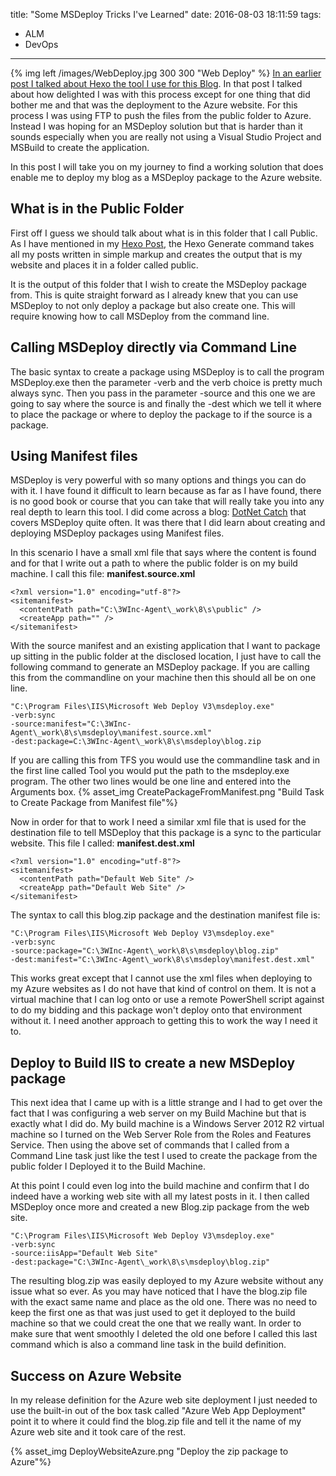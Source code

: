 title: "Some MSDeploy Tricks I've Learned"
date: 2016-08-03 18:11:59
tags:
- ALM
- DevOps
---
{% img left /images/WebDeploy.jpg 300 300 "Web Deploy" %}
[In an earlier post I talked about Hexo the tool I use for this Blog](../../../2016/01/A-New-Start-on-an-Old-Blog/index.html).  In that post I talked about how delighted I was with this process except for one thing that did bother me and that was the deployment to the Azure website.  For this process I was using FTP to push the files from the public folder to Azure.  Instead I was hoping for an MSDeploy solution but that is harder than it sounds especially when you are really not using a Visual Studio Project and MSBuild to create the application.

In this post I will take you on my journey to find a working solution that does enable me to deploy my blog as a MSDeploy package to the Azure website.

## What is in the Public Folder
First off I guess we should talk about what is in this folder that I call Public.  As I have mentioned in my [Hexo Post](../../../2016/01/A-New-Start-on-an-Old-Blog/index.html), the Hexo Generate command takes all my posts written in simple markup and creates the output that is my website and places it in a folder called public. 

It is the output of this folder that I wish to create the MSDeploy package from.  This is quite straight forward as I already knew that you can use MSDeploy to not only deploy a package but also create one.  This will require knowing how to call MSDeploy from the command line.

## Calling MSDeploy directly via Command Line
The basic syntax to create a package using MSDeploy is to call the program MSDeploy.exe then the parameter -verb and the verb choice is pretty much always sync.  Then you pass in the parameter -source and this one we are going to say where the source is and finally the -dest which we tell it where to place the package or where to deploy the package to if the source is a package.

## Using Manifest files
MSDeploy is very powerful with so many options and things you can do with it.  I have found it difficult to learn because as far as I have found, there is no good book or course that you can take that will really take you into any real depth to learn this tool.  I did come across a blog: [DotNet Catch](http://www.dotnetcatch.com/) that covers MSDeploy quite often.  It was there that I did learn about creating and deploying MSDeploy packages using Manifest files.

In this scenario I have a small xml file that says where the content is found and for that I write out a path to where the public folder is on my build machine.  I call this file: **manifest.source.xml**
```
<?xml version="1.0" encoding="utf-8"?>
<sitemanifest>
  <contentPath path="C:\3WInc-Agent\_work\8\s\public" />
  <createApp path="" />
</sitemanifest>
```
With the source manifest and an existing application that I want to package up sitting in the public folder at the disclosed location, I just have to call the following command to generate an MSDeploy package.  If you are calling this from the commandline on your machine then this should all be on one line.  
```
"C:\Program Files\IIS\Microsoft Web Deploy V3\msdeploy.exe" 
-verb:sync 
-source:manifest="C:\3WInc-Agent\_work\8\s\msdeploy\manifest.source.xml" 
-dest:package=C:\3WInc-Agent\_work\8\s\msdeploy\blog.zip
```
If you are calling this from TFS you would use the commandline task and in the first line called Tool you would put the path to the msdeploy.exe program.  The other two lines would be one line and entered into the Arguments box.
{% asset_img CreatePackageFromManifest.png "Build Task to Create Package from Manifest file"%}

Now in order for that to work I need a similar xml file that is used for the destination file to tell MSDeploy that this package is a sync to the particular website. This file I called: **manifest.dest.xml** 
```
<?xml version="1.0" encoding="utf-8"?>
<sitemanifest>
  <contentPath path="Default Web Site" />
  <createApp path="Default Web Site" />
</sitemanifest>
```
The syntax to call this blog.zip package and the destination manifest file is:
```
"C:\Program Files\IIS\Microsoft Web Deploy V3\msdeploy.exe"
-verb:sync 
-source:package="C:\3WInc-Agent\_work\8\s\msdeploy\blog.zip" 
-dest:manifest="C:\3WInc-Agent\_work\8\s\msdeploy\manifest.dest.xml"
```
This works great except that I cannot use the xml files when deploying to my Azure websites as I do not have that kind of control on them.  It is not a virtual machine that I can log onto or use a remote PowerShell script against to do my bidding and this package won't deploy onto that environment without it.  I need another approach to getting this to work the way I need it to.

## Deploy to Build IIS to create a new MSDeploy package
This next idea that I came up with is a little strange and I had to get over the fact that I was configuring a web server on my Build Machine but that is exactly what I did do.  My build machine is a Windows Server 2012 R2 virtual machine so I turned on the Web Server Role from the Roles and Features Service.  Then using the above set of commands that I called from a Command Line task just like the test I used to create the package from the public folder I Deployed it to the Build Machine.

At this point I could even log into the build machine and confirm that I do indeed have a working web site with all my latest posts in it.  I then called MSDeploy once more and created a new Blog.zip package from the web site.
```
"C:\Program Files\IIS\Microsoft Web Deploy V3\msdeploy.exe"
-verb:sync 
-source:iisApp="Default Web Site" 
-dest:package="C:\3WInc-Agent\_work\8\s\msdeploy\blog.zip"
```
The resulting blog.zip was easily deployed to my Azure website without any issue what so ever.  As you may have noticed that I have the blog.zip file with the exact same name and place as the old one.  There was no need to keep the first one as that was just used to get it deployed to the build machine so that we could creat the one that we really want.  In order to make sure that went smoothly I deleted the old one before I called this last command which is also a command line task in the build definition.
## Success on Azure Website
In my release definition for the Azure web site deployment I just needed to use the built-in out of the box task called "Azure Web App Deployment" point it to where it could find the blog.zip file and tell it the name of my Azure web site and it took care of the rest.

{% asset_img DeployWebsiteAzure.png "Deploy the zip package to Azure"%}
